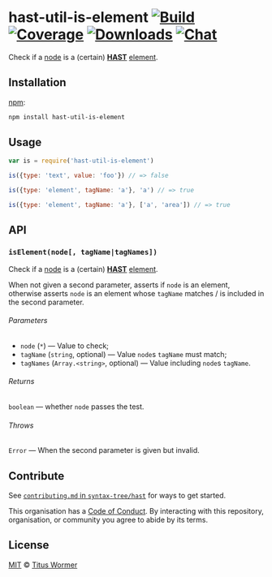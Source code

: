 # hast-util-is-element [![Build][build-badge]][build] [![Coverage][coverage-badge]][coverage] [![Downloads][downloads-badge]][downloads] [![Chat][chat-badge]][chat]

Check if a [node][] is a (certain) [**HAST**][hast] [element][].

## Installation

[npm][]:

```bash
npm install hast-util-is-element
```

## Usage

```javascript
var is = require('hast-util-is-element')

is({type: 'text', value: 'foo'}) // => false

is({type: 'element', tagName: 'a'}, 'a') // => true

is({type: 'element', tagName: 'a'}, ['a', 'area']) // => true
```

## API

### `isElement(node[, tagName|tagNames])`

Check if a [node][] is a (certain) [**HAST**][hast] [element][].

When not given a second parameter, asserts if `node` is an element,
otherwise asserts `node` is an element whose `tagName` matches / is
included in the second parameter.

###### Parameters

*   `node` (`*`) — Value to check;
*   `tagName` (`string`, optional) — Value `node`s `tagName` must match;
*   `tagNames` (`Array.<string>`, optional) — Value including `node`s `tagName`.

###### Returns

`boolean` — whether `node` passes the test.

###### Throws

`Error` — When the second parameter is given but invalid.

## Contribute

See [`contributing.md` in `syntax-tree/hast`][contributing] for ways to get
started.

This organisation has a [Code of Conduct][coc].  By interacting with this
repository, organisation, or community you agree to abide by its terms.

## License

[MIT][license] © [Titus Wormer][author]

<!-- Definition -->

[build-badge]: https://img.shields.io/travis/syntax-tree/hast-util-is-element.svg

[build]: https://travis-ci.org/syntax-tree/hast-util-is-element

[coverage-badge]: https://img.shields.io/codecov/c/github/syntax-tree/hast-util-is-element.svg

[coverage]: https://codecov.io/github/syntax-tree/hast-util-is-element

[downloads-badge]: https://img.shields.io/npm/dm/hast-util-is-element.svg

[downloads]: https://www.npmjs.com/package/hast-util-is-element

[chat-badge]: https://img.shields.io/badge/join%20the%20community-on%20spectrum-7b16ff.svg

[chat]: https://spectrum.chat/unified/rehype

[npm]: https://docs.npmjs.com/cli/install

[license]: license

[author]: https://wooorm.com

[hast]: https://github.com/syntax-tree/hast

[node]: https://github.com/syntax-tree/unist#node

[element]: https://github.com/syntax-tree/hast#element

[contributing]: https://github.com/syntax-tree/hast/blob/master/contributing.md

[coc]: https://github.com/syntax-tree/hast/blob/master/code-of-conduct.md

